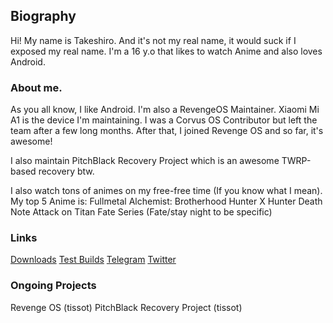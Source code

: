 ## Biography

Hi! My name is Takeshiro. And it's not my real name, it would suck if I exposed my real name.
I'm a 16 y.o that likes to watch Anime and also loves Android.


### About me.

As you all know, I like Android. I'm also a RevengeOS Maintainer. Xiaomi Mi A1 is the device
I'm maintaining. I was a Corvus OS Contributor but left the team after a few long months.
After that, I joined Revenge OS and so far, it's awesome!

I also maintain PitchBlack Recovery Project which is an awesome TWRP-based recovery btw.

I also watch tons of animes on my free-free time (If you know what I mean).
My top 5 Anime is:
Fullmetal Alchemist: Brotherhood
Hunter X Hunter
Death Note
Attack on Titan
Fate Series (Fate/stay night to be specific)

### Links
[Downloads](downloads.takeshiro.ml)
[Test Builds](test.takeshiro.ml)
[Telegram](t.me/Takeshiro)
[Twitter](twitter.com/Takeshiroo)

### Ongoing Projects
Revenge OS (tissot)
PitchBlack Recovery Project (tissot)
